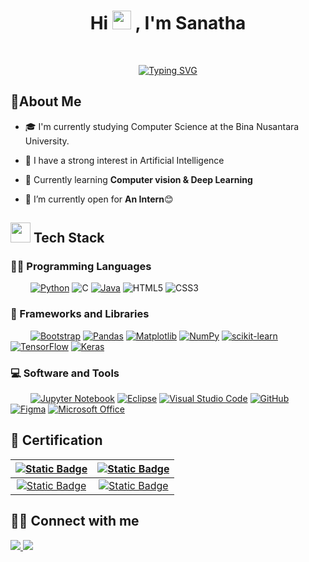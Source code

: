 <h1 align="center">Hi
    <a>
        <img src="https://media.giphy.com/media/hvRJCLFzcasrR4ia7z/giphy.gif" width="30">
	</a>
    , I'm Sanatha
</h1>
<br/>
<p align="center">
	<a href="https://git.io/typing-svg"><img src="https://readme-typing-svg.herokuapp.com?font=Roboto+Mono&size=25&duration=3500&pause=1000&color=3FF7A8&background=FF5DEF00&center=true&vCenter=true&width=500&lines=Computer+Science+Student;AI+%7C+ML+Enthusiast;Always+Learning+New+Things" alt="Typing SVG" />
    </a>
</p>
<h2> 💫About Me </h2>

- 🎓 I'm currently studying Computer Science at the Bina Nusantara University.

- 📝 I have a strong interest in Artificial Intelligence

- 🌱 Currently learning **Computer vision & Deep Learning**

- 🤔 I’m currently open for <b>An Intern</b>😊

<h2> <img src = "https://media2.giphy.com/media/QssGEmpkyEOhBCb7e1/giphy.gif?cid=ecf05e47a0n3gi1bfqntqmob8g9aid1oyj2wr3ds3mg700bl&rid=giphy.gif" width = 32px> Tech Stack</h2>

### 👨‍💻 Programming Languages
&nbsp;&emsp;&emsp;[![Python](https://img.shields.io/badge/python-3670A0?style=for-the-badge&logo=python&logoColor=ffdd54)](https://www.python.org/)
![C](https://img.shields.io/badge/c-%2300599C.svg?style=for-the-badge&logo=c&logoColor=white)
[![Java](https://img.shields.io/badge/java-%23ED8B00.svg?style=for-the-badge&logo=openjdk&logoColor=white)](https://www.java.com/en/)
![HTML5](https://img.shields.io/badge/html5-%23E34F26.svg?style=for-the-badge&logo=html5&logoColor=white)
![CSS3](https://img.shields.io/badge/css3-%231572B6.svg?style=for-the-badge&logo=css3&logoColor=white)


### 🧰 Frameworks and Libraries
&nbsp;&emsp;&emsp;[![Bootstrap](https://img.shields.io/badge/bootstrap-%238511FA.svg?style=for-the-badge&logo=bootstrap&logoColor=white)](https://getbootstrap.com/docs/5.3/getting-started/introduction/)
[![Pandas](https://img.shields.io/badge/pandas-%23150458.svg?style=for-the-badge&logo=pandas&logoColor=white)](https://pandas.pydata.org/)
[![Matplotlib](https://img.shields.io/badge/Matplotlib-%23ffffff.svg?style=for-the-badge&logo=Matplotlib&logoColor=black)](https://matplotlib.org/)
[![NumPy](https://img.shields.io/badge/numpy-%23013243.svg?style=for-the-badge&logo=numpy&logoColor=white)](https://numpy.org/)
[![scikit-learn](https://img.shields.io/badge/scikit--learn-%23F7931E.svg?style=for-the-badge&logo=scikit-learn&logoColor=white)](https://scikit-learn.org/stable/)
[![TensorFlow](https://img.shields.io/badge/TensorFlow-%23FF6F00.svg?style=for-the-badge&logo=TensorFlow&logoColor=white)](https://www.tensorflow.org/)
[![Keras](https://img.shields.io/badge/Keras-%23D00000.svg?style=for-the-badge&logo=Keras&logoColor=white)](https://keras.io/)


### 💻 Software and Tools
&nbsp;&emsp;&emsp;[![Jupyter Notebook](https://img.shields.io/badge/jupyter-%23FA0F00.svg?style=for-the-badge&logo=jupyter&logoColor=white)](https://jupyter.org/)
[![Eclipse](https://img.shields.io/badge/Eclipse-FE7A16.svg?style=for-the-badge&logo=Eclipse&logoColor=white)](https://www.eclipse.org/)
[![Visual Studio Code](https://img.shields.io/badge/Visual%20Studio%20Code-0078d7.svg?style=for-the-badge&logo=visual-studio-code&logoColor=white)](https://code.visualstudio.com/)
[![GitHub](https://img.shields.io/badge/github-%23121011.svg?style=for-the-badge&logo=github&logoColor=white)](https://github.com/)
[![Figma](https://img.shields.io/badge/figma-%23F24E1E.svg?style=for-the-badge&logo=figma&logoColor=white)](https://www.figma.com/)
[![Microsoft Office](https://img.shields.io/badge/Microsoft_Office-D83B01?style=for-the-badge&logo=microsoft-office&logoColor=white)](https://www.office.com/)

<h2> 📃 Certification</h2>

| [![Static Badge](https://img.shields.io/badge/Machine%20Learning-fe7a16?style=flat?style=flat&logoSize=auto)](https://github.com/sanathaDhipa/sanathaDhipa/blob/main/asset/cert/Beginner%20Machine%20Learning.pdf) | [![Static Badge](https://img.shields.io/badge/Python-8A2BE2?style=flat&logoSize=auto)](https://github.com/sanathaDhipa/sanathaDhipa/blob/main/asset/cert/Beginner%20Python.pdf) |
| :----:      | :----:      |
| [![Static Badge](https://img.shields.io/badge/Data%20Visualization-0078d7?style=flat&logoSize=auto)](https://github.com/sanathaDhipa/sanathaDhipa/blob/main/asset/cert/Data%20Visualization.pdf) | [![Static Badge](https://img.shields.io/badge/Web%20Developer-fa0f00?style=flat&logoSize=auto)](https://github.com/sanathaDhipa/sanathaDhipa/blob/main/asset/cert/Web%20Dev.pdf) |
  

<h2> 🤝🏻 Connect with me  </h2><p align="left">
	<a href="https://www.linkedin.com/in/sanatha-dharadhipa-1a7697306">
    	<img src="https://skillicons.dev/icons?i=linkedin" />
	</a>
	<a href="https://discordapp.com/users/475256149021818880/">
    	<img src="https://skillicons.dev/icons?i=discord" />
	</a>
</p>
